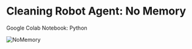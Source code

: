 # Cleaning Robot Agent: No Memory

Google Colab Notebook: Python

![NoMemory](https://github.com/user-attachments/assets/5143f56b-40e8-4a66-a2df-b5e30fc140ec)
